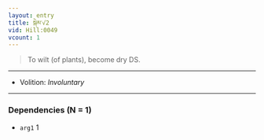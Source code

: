 ```yaml
---
layout: entry
title: སྐེམ་√2
vid: Hill:0049
vcount: 1
---
```

> To wilt (of plants), become dry DS\.

---
* Volition: _Involuntary_

---

### Dependencies (N = 1)
* `arg1` 1
